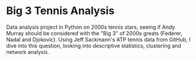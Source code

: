# Big 3 Tennis Analysis
Data analysis project in Python on 2000s tennis stars, seeing if Andy Murray should be considered with the "Big 3" of 2000s greats (Federer, Nadal and Djokovic). Using Jeff Sackmann's ATP tennis data from GitHub, I dive into this question, looking into descriptive statistics, clustering and network analysis.
